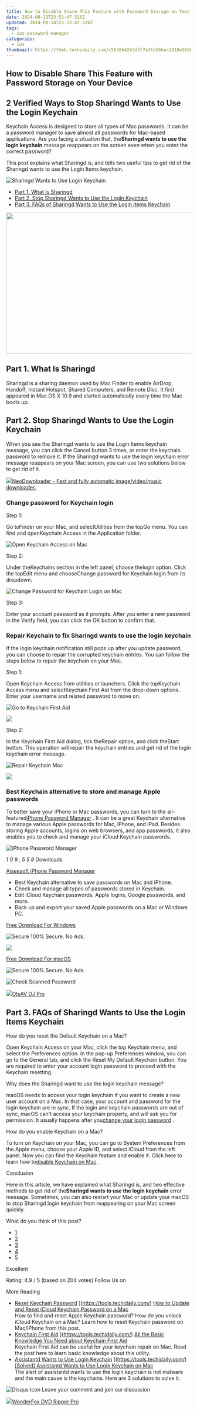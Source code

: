 ```yaml
---
title: How to Disable Share This Feature with Password Storage on Your Device
date: 2024-08-13T23:53:47.526Z
updated: 2024-08-14T23:53:47.526Z
tags:
  - ios-password-manager
categories:
  - ios
thumbnail: https://thmb.techidaily.com/c563864243d3f7e3fd56bac1818e569ba605d41e0c030694805518fde8726b0b.jpg
---
```


## How to Disable Share This Feature with Password Storage on Your Device

## 2 Verified Ways to Stop Sharingd Wants to Use the Login Keychain

 Keychain Access is designed to store all types of Mac passwords. It can be a password manager to save almost all passwords for Mac-based applications. Are you facing a situation that, the**Sharingd wants to use the login keychain** message reappears on the screen even when you enter the correct password?

 This post explains what Sharingd is, and tells two useful tips to get rid of the Sharingd wants to use the Login Items keychain.

![Sharingd Wants to Use Login Keychain](https://www.aiseesoft.com/images/solution/sharingd-wants-to-use-login-keychain/sharingd-wants-to-use-login-keychain.jpg)

* [Part 1. What Is Sharingd](https://tools.techidaily.com/)
* [Part 2. Stop Sharingd Wants to Use the Login Keychain](https://tools.techidaily.com/)
* [Part 3. FAQs of Sharingd Wants to Use the Login Items Keychain](https://tools.techidaily.com/)

<!-- affiliate ads begin -->
<a href="https://ship7com.pxf.io/c/5597632/1509856/17634" target="_top" id="1509856"><img src="//a.impactradius-go.com/display-ad/17634-1509856" border="0" alt="" width="730" height="383"/></a>
<!-- affiliate ads end -->
## Part 1\. What Is Sharingd

Sharingd is a sharing daemon used by Mac Finder to enable AirDrop, Handoff, Instant Hotspot, Shared Computers, and Remote Disc. It first appeared in Mac OS X 10.9 and started automatically every time the Mac boots up.

## Part 2\. Stop Sharingd Wants to Use the Login Keychain

 When you see the Sharingd wants to use the Login Items keychain message, you can click the Cancel button 3 times, or enter the keychain password to remove it. If the Sharingd wants to use the login keychain error message reappears on your Mac screen, you can use two solutions below to get rid of it.

<!-- affiliate ads begin -->
<a href="https://secure.2checkout.com/order/checkout.php?PRODS=4559731&QTY=1&AFFILIATE=108875&CART=1"><img src="http://www.neowise.com/images/nd-ss-w200.jpg" border="0">NeoDownloader - Fast and fully automatic image/video/music downloader. </a>
<!-- affiliate ads end -->
### Change password for Keychain login

Step 1:

 Go toFinder on your Mac, and selectUtilities from the topGo menu. You can find and openKeychain Access in the Application folder.

![Open Keychain Access on Mac](https://www.aiseesoft.com/images/solution/sharingd-wants-to-use-login-keychain/open-keychain-access-on-mac.jpg)

Step 2:

 Under theKeychains section in the left panel, choose thelogin option. Click the topEdit menu and chooseChange password for Keychain login from its dropdown.

![Change Password for Keychain Login on Mac](https://www.aiseesoft.com/images/solution/sharingd-wants-to-use-login-keychain/change-password-for-keychain-login-on-mac.jpg)

Step 3:

 Enter your account password as it prompts. After you enter a new password in the Verify field, you can click the OK button to confirm that.

### Repair Keychain to fix Sharingd wants to use the login keychain

 If the login keychain notification still pops up after you update password, you can choose to repair the corrupted keychain entries. You can follow the steps below to repair the keychain on your Mac.

Step 1:

 Open Keychain Access from utilities or launchers. Click the topKeychain Access menu and selectKeychain First Aid from the drop-down options. Enter your username and related password to move on.

![Go to Keychain First Aid](https://www.aiseesoft.com/images/solution/sharingd-wants-to-use-login-keychain/go-to-keychain-first-aid.jpg)
<!-- affiliate ads begin -->
<a href="https://store.nero.com/order/checkout.php?PRODS=42296740&QTY=1&AFFILIATE=108875&CART=1"><img src="https://www.nero.com/nero-com-wAssets/img/banners/2023/biu/Nero_BackItUp_Screen_2.webp" border="0"></a>
<!-- affiliate ads end -->

Step 2:

 In the Keychain First Aid dialog, tick theRepair option, and click theStart button. This operation will repair the keychain entries and get rid of the login keychain error message.

![Repair Keychain Mac](https://www.aiseesoft.com/images/solution/sharingd-wants-to-use-login-keychain/repair-keychain-mac.jpg)
<!-- affiliate ads begin -->
<a href="https://shop.mondly.com/affiliate.php?ACCOUNT=ATISTUDI&AFFILIATE=108875&PATH=https%3A%2F%2Fwww.mondly.com%3FAFFILIATE%3D108875%26RESOURCE%3D%2BGeneral%2B970x90%2B"><img src="https://secure.avangate.com/images/merchant/69c418c33ec2e1a4267fa9bb77fa1428/general-970x90.gif" border="0"></a>
<!-- affiliate ads end -->

### Best Keychain alternative to store and manage Apple passwords

 To better save your iPhone or Mac passwords, you can turn to the all-featured[iPhone Password Manager](https://tools.techidaily.com/aiseesoft/iphone-password-manager/) . It can be a great Keychain alternative to manage various Apple passwords for Mac, iPhone, and iPad. Besides storing Apple accounts, logins on web browsers, and app passwords, it also enables you to check and manage your iCloud Keychain passwords.

![iPhone Password Manager](https://www.aiseesoft.com/images/iphone-password-manager/iphone-password-manager.png)

_1_ _0_ _9_ _,_ _5_ _5_ _9_  Downloads

[Aiseesoft iPhone Password Manager](https://tools.techidaily.com/aiseesoft/iphone-password-manager/)

* Best Keychain alternative to save passwords on Mac and iPhone.
* Check and manage all types of passwords stored in Keychain.
* Edit iCloud Keychain passwords, Apple logins, Google passwords, and more.
* Back up and export your saved Apple passwords on a Mac or Windows PC.

[Free Download For Windows](https://secure.2checkout.com/order/checkout.php?PRODS=38230946&QTY=1&AFFILIATE=108875&CART=1)

![Secure](https://www.aiseesoft.com/images/product/secure.svg) 100% Secure. No Ads.
<!-- affiliate ads begin -->
<a href="https://secure.2checkout.com/order/checkout.php?PRODS=4620780&QTY=1&AFFILIATE=108875&CART=1"><img src="https://secure.avangate.com/images/merchant/07dd4d5a72f5740ef0f035f201951476/728__90banner.jpg" border="0"></a>
<!-- affiliate ads end -->

[Free Download For macOS](https://secure.2checkout.com/order/checkout.php?PRODS=38230996&QTY=1&AFFILIATE=108875&CART=1)

![Secure](https://www.aiseesoft.com/images/product/secure.svg) 100% Secure. No Ads.

![Check Scanned Password](https://www.aiseesoft.com/images/iphone-password-manager/check-scanned-password.jpg)

<!-- affiliate ads begin -->
<a href="https://otszone.ots7.com/order/checkout.php?PRODS=4713321&QTY=1&AFFILIATE=108875&CART=1"><img src="https://green.ots7.com/screenshots/OtsAV/OtsAVDJ1.90-300x188.jpg" border="0">OtsAV DJ Pro</a>
<!-- affiliate ads end -->
## Part 3\. FAQs of Sharingd Wants to Use the Login Items Keychain

 How do you reset the Default Keychain on a Mac?

 Open Keychain Access on your Mac, click the top Keychain menu, and select the Preferences option. In the pop-up Preferences window, you can go to the General tab, and click the Reset My Default Keychain button. You are required to enter your account login password to proceed with the Keychain resetting.

 Why does the Sharingd want to use the login keychain message?

 macOS needs to access your login keychain if you want to create a new user account on a Mac. In that case, your account and password for the login keychain are in sync. If the login and keychain passwords are out of sync, macOS can't access your keychain properly, and will ask you for permission. It usually happens after you[change your login password](https://tools.techidaily.com/) .

How do you enable Keychain on a Mac?

 To turn on Keychain on your Mac, you can go to System Preferences from the Apple menu, choose your Apple ID, and select iCloud from the left panel. Now you can find the Keychain feature and enable it. Click here to learn how to[disable Keychain on Mac](https://tools.techidaily.com/) .

Conclusion

 Here in this article, we have explained what Sharingd is, and two effective methods to get rid of the**Sharingd wants to use the login keychain** error message. Sometimes, you can also restart your Mac or update your macOS to stop Sharingd login keychain from reappearing on your Mac screen quickly.

What do you think of this post?

* [1](https://tools.techidaily.com/)
* [2](https://tools.techidaily.com/)
* [3](https://tools.techidaily.com/)
* [4](https://tools.techidaily.com/)
* [5](https://tools.techidaily.com/)

Excellent

Rating: 4.9 / 5 (based on 204 votes) Follow Us on [](https://www.facebook.com/aiseesoft) [](https://twitter.com/AiseesoftStudio) [](https://www.youtube.com/c/aiseesoft)

More Reading

* [Reset Keychain Password](https://www.aiseesoft.com/images/more-reading/reset-keychain-password-s.jpg) ](https://tools.techidaily.com/) [How to Update and Reset iCloud Keychain Password on a Mac](https://tools.techidaily.com/)  
 How to find and reset Apple Keychain password? How do you unlock iCloud Keychain on a Mac? Learn how to reset Keychain password on Mac/iPhone from this post.
* [Keychain First Aid](https://www.aiseesoft.com/images/more-reading/keychain-first-aid-s.jpg) ](https://tools.techidaily.com/) [All the Basic Knowledge You Need about Keychain First Aid](https://tools.techidaily.com/)  
 Keychain First Aid can be useful for your keychain repair on Mac. Read the post here to learn basic knowledge about this utility.
* [Assistantd Wants to Use Login Keychain](https://www.aiseesoft.com/images/more-reading/assistantd-wants-to-use-login-keychain-s.jpg) ](https://tools.techidaily.com/) [ \[Solved\] Assistantd Wants to Use Login Keychain on Mac](https://tools.techidaily.com/)  
 The alert of assistantd wants to use the login keychain is not malware and the main cause is the keychains. Here are 3 solutions to solve it.

![Disqus Icon](https://www.aiseesoft.com/images/article/disqus-icon.png) Leave your comment and join our discussion
<!-- affiliate ads begin -->
<a href="https://secure.2checkout.com/order/checkout.php?PRODS=3922934&QTY=1&AFFILIATE=108875&CART=1"><img src="https://secure.avangate.com/images/merchant/4b0a0290ad7df100b77e86839989a75e/products/ripperpro.png" border="0">WonderFox DVD Ripper Pro</a>
<!-- affiliate ads end -->

<ins class="adsbygoogle"
     style="display:block"
     data-ad-format="autorelaxed"
     data-ad-client="ca-pub-7571918770474297"
     data-ad-slot="1223367746"></ins>



<ins class="adsbygoogle"
     style="display:block"
     data-ad-client="ca-pub-7571918770474297"
     data-ad-slot="8358498916"
     data-ad-format="auto"
     data-full-width-responsive="true"></ins>
